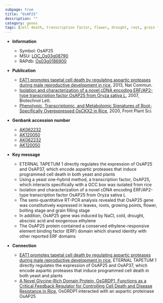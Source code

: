```yaml
---
subpage: true
title: "OsAP25"
description: ""
category: genes
tags: [cell death, transcription factor, flower, drought, root, grain filling, grain, tapetum, ethylene]
---
```


* **Information**  
    + Symbol: OsAP25  
    + MSU: [LOC_Os03g08790](http://rice.plantbiology.msu.edu/cgi-bin/ORF_infopage.cgi?orf=LOC_Os03g08790)  
    + RAPdb: [Os03g0186900](http://rapdb.dna.affrc.go.jp/viewer/gbrowse_details/irgsp1?name=Os03g0186900)  

* **Publication**  
    + [EAT1 promotes tapetal cell death by regulating aspartic proteases during male reproductive development in rice](http://www.ncbi.nlm.nih.gov/pubmed?term=EAT1+promotes+tapetal+cell+death+by+regulating+aspartic+proteases+during+male+reproductive+development+in+rice%5BTitle%5D), 2013, Nat Commun.
    + [Isolation and characterization of a novel cDNA encoding ERF/AP2-type transcription factor OsAP25 from Oryza sativa L](http://www.ncbi.nlm.nih.gov/pubmed?term=Isolation+and+characterization+of+a+novel+cDNA+encoding+ERF/AP2-type+transcription+factor+OsAP25+from+Oryza+sativa+L%5BTitle%5D), 2007, Biotechnol Lett.
    + [Phenotypic, Transcriptomic, and Metabolomic Signatures of Root-Specifically Overexpressed OsCKX2 in Rice](http://www.ncbi.nlm.nih.gov/pubmed?term=Phenotypic,+Transcriptomic,+and+Metabolomic+Signatures+of+Root-Specifically+Overexpressed+OsCKX2+in+Rice%5BTitle%5D), 2020, Front Plant Sci.

* **Genbank accession number**  
    + [AK062232](http://www.ncbi.nlm.nih.gov/nuccore/AK062232)
    + [AK120050](http://www.ncbi.nlm.nih.gov/nuccore/AK120050)
    + [AK062232](http://www.ncbi.nlm.nih.gov/nuccore/AK062232)
    + [AK120050](http://www.ncbi.nlm.nih.gov/nuccore/AK120050)

* **Key message**  
    + ETERNAL TAPETUM 1 directly regulates the expression of OsAP25 and OsAP37, which encode aspartic proteases that induce programmed cell death in both yeast and plants
    + Using a yeast one-hybrid method, a transcription factor, OsAP25, which interacts specifically with a GCC box was isolated from rice
    + Isolation and characterization of a novel cDNA encoding ERF/AP2-type transcription factor OsAP25 from Oryza sativa L
    + The semi-quantitative RT-PCR analysis revealed that OsAP25 gene was constitutively expressed in leaves, roots, growing points, flower, bolting stage and grain filling stage
    + In addition, OsAP25 gene was induced by NaCl, cold, drought, abscisic acid and exogenous ethylene
    + The OsAP25 protein contained a conserved ethylene-responsive element binding factor (ERF) domain which shared identity with other reported ERF domains

* **Connection**  
    + [EAT1 promotes tapetal cell death by regulating aspartic proteases during male reproductive development in rice](http://www.ncbi.nlm.nih.gov/pubmed?term=EAT1+promotes+tapetal+cell+death+by+regulating+aspartic+proteases+during+male+reproductive+development+in+rice%5BTitle%5D), ETERNAL TAPETUM 1 directly regulates the expression of OsAP25 and OsAP37, which encode aspartic proteases that induce programmed cell death in both yeast and plants
    + [A Novel Glycine-Rich Domain Protein, OsGRDP1, Functions as a Critical Feedback Regulator for Controlling Cell Death and Disease Resistance in Rice](http://www.ncbi.nlm.nih.gov/pubmed?term=A+Novel+Glycine-Rich+Domain+Protein,+OsGRDP1,+Functions+as+a+Critical+Feedback+Regulator+for+Controlling+Cell+Death+and+Disease+Resistance+in+Rice%5BTitle%5D),  OsGRDP1 interacted with an aspartic proteinase OsAP25



